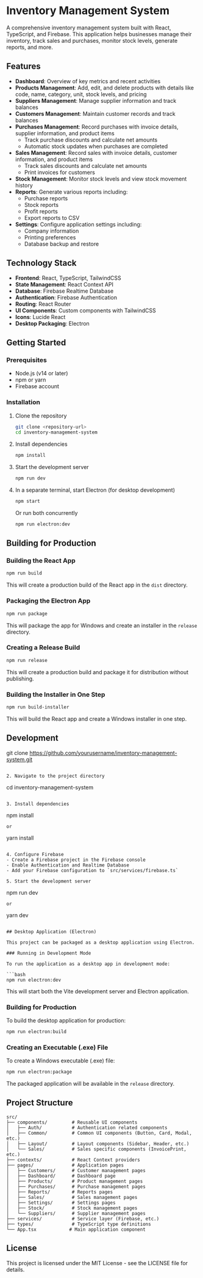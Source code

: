 # Inventory Management System

A comprehensive inventory management system built with React, TypeScript, and Firebase. This application helps businesses manage their inventory, track sales and purchases, monitor stock levels, generate reports, and more.

## Features

- **Dashboard**: Overview of key metrics and recent activities
- **Products Management**: Add, edit, and delete products with details like code, name, category, unit, stock levels, and pricing
- **Suppliers Management**: Manage supplier information and track balances
- **Customers Management**: Maintain customer records and track balances
- **Purchases Management**: Record purchases with invoice details, supplier information, and product items
  - Track purchase discounts and calculate net amounts
  - Automatic stock updates when purchases are completed
- **Sales Management**: Record sales with invoice details, customer information, and product items
  - Track sales discounts and calculate net amounts
  - Print invoices for customers
- **Stock Management**: Monitor stock levels and view stock movement history
- **Reports**: Generate various reports including:
  - Purchase reports
  - Stock reports
  - Profit reports
  - Export reports to CSV
- **Settings**: Configure application settings including:
  - Company information
  - Printing preferences
  - Database backup and restore

## Technology Stack

- **Frontend**: React, TypeScript, TailwindCSS
- **State Management**: React Context API
- **Database**: Firebase Realtime Database
- **Authentication**: Firebase Authentication
- **Routing**: React Router
- **UI Components**: Custom components with TailwindCSS
- **Icons**: Lucide React
- **Desktop Packaging**: Electron

## Getting Started

### Prerequisites

- Node.js (v14 or later)
- npm or yarn
- Firebase account

### Installation

1. Clone the repository
   ```bash
   git clone <repository-url>
   cd inventory-management-system
   ```

2. Install dependencies
   ```bash
   npm install
   ```

3. Start the development server
   ```bash
   npm run dev
   ```

4. In a separate terminal, start Electron (for desktop development)
   ```bash
   npm start
   ```

   Or run both concurrently
   ```bash
   npm run electron:dev
   ```

## Building for Production

### Building the React App

```bash
npm run build
```

This will create a production build of the React app in the `dist` directory.

### Packaging the Electron App

```bash
npm run package
```

This will package the app for Windows and create an installer in the `release` directory.

### Creating a Release Build

```bash
npm run release
```

This will create a production build and package it for distribution without publishing.

### Building the Installer in One Step

```bash
npm run build-installer
```

This will build the React app and create a Windows installer in one step.

## Development
   git clone https://github.com/yourusername/inventory-management-system.git
   ```

2. Navigate to the project directory
   ```
   cd inventory-management-system
   ```

3. Install dependencies
   ```
   npm install
   ```
   or
   ```
   yarn install
   ```

4. Configure Firebase
   - Create a Firebase project in the Firebase console
   - Enable Authentication and Realtime Database
   - Add your Firebase configuration to `src/services/firebase.ts`

5. Start the development server
   ```
   npm run dev
   ```
   or
   ```
   yarn dev
   ```

## Desktop Application (Electron)

This project can be packaged as a desktop application using Electron.

### Running in Development Mode

To run the application as a desktop app in development mode:

```bash
npm run electron:dev
```

This will start both the Vite development server and Electron application.

### Building for Production

To build the desktop application for production:

```bash
npm run electron:build
```

### Creating an Executable (.exe) File

To create a Windows executable (.exe) file:

```bash
npm run electron:package
```

The packaged application will be available in the `release` directory.

## Project Structure

```
src/
├── components/         # Reusable UI components
│   ├── Auth/           # Authentication related components
│   ├── Common/         # Common UI components (Button, Card, Modal, etc.)
│   ├── Layout/         # Layout components (Sidebar, Header, etc.)
│   └── Sales/          # Sales specific components (InvoicePrint, etc.)
├── contexts/           # React Context providers
├── pages/              # Application pages
│   ├── Customers/      # Customer management pages
│   ├── Dashboard/      # Dashboard page
│   ├── Products/       # Product management pages
│   ├── Purchases/      # Purchase management pages
│   ├── Reports/        # Reports pages
│   ├── Sales/          # Sales management pages
│   ├── Settings/       # Settings pages
│   ├── Stock/          # Stock management pages
│   └── Suppliers/      # Supplier management pages
├── services/           # Service layer (Firebase, etc.)
├── types/              # TypeScript type definitions
└── App.tsx            # Main application component
```

## License

This project is licensed under the MIT License - see the LICENSE file for details.